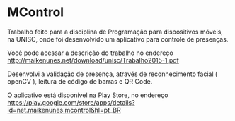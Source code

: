 # MControl
Trabalho feito para a disciplina de Programação para dispositivos móveis, na UNISC, onde foi desenvolvido um aplicativo para controle de presenças.

Você pode acessar a descrição do trabalho no endereço http://maikenunes.net/download/unisc/Trabalho2015-1.pdf

Desenvolvi a validação de presença, através de reconhecimento facial ( openCV ), leitura de código de barras e QR Code.

O aplicativo está disponível na Play Store, no endereço https://play.google.com/store/apps/details?id=net.maikenunes.mcontrol&hl=pt_BR


